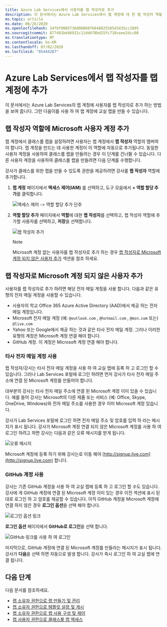 ```yaml
---
title: Azure Lab Services에서 사용자를 랩 작성자로 추가
description: 이 문서에서는 Azure Lab Services에서 랩 계정에 대 한 랩 작성자 역할에 사용자를 추가 하는 방법을 보여 줍니다. 랩 작성자는이 랩 계정 내에서 랩을 만들 수 있습니다.
ms.topic: article
ms.date: 06/26/2020
ms.openlocfilehash: 34fbf9085f36d008607b648825585d3435cc2895
ms.sourcegitcommit: 877491bd46921c11dd478bd25fc718ceee2dcc08
ms.translationtype: MT
ms.contentlocale: ko-KR
ms.lasthandoff: 07/02/2020
ms.locfileid: "85444287"
---
```

# <a name="add-lab-creators-to-a-lab-account-in-azure-lab-services"></a>Azure Lab Services에서 랩 작성자를 랩 계정에 추가
이 문서에서는 Azure Lab Services의 랩 계정에 사용자를 랩 작성자로 추가 하는 방법을 보여 줍니다. 그런 다음이를 사용 하 여 랩 계정에 교실 랩을 만들 수 있습니다. 

## <a name="add-microsoft-user-account-to-lab-creator-role"></a>랩 작성자 역할에 Microsoft 사용자 계정 추가
랩 계정에서 클래스룸 랩을 설정하려면 사용자는 랩 계정에서 **랩 작성자** 역할의 멤버여야 합니다. 랩 계정을 만드는 데 사용한 계정이 이 역할에 자동으로 추가됩니다. 동일한 사용자 계정을 사용하여 클래스룸 랩을 만들려는 경우 이 단계를 건너뛸 수 있습니다. 다른 사용자 계정을 사용하여 클래스룸 랩을 만들려면 다음 단계를 수행합니다. 

강사가 클래스를 위한 랩을 만들 수 있도록 권한을 제공하려면 강사를 **랩 작성자** 역할에 추가합니다.

1. **랩 계정** 페이지에서 **액세스 제어(IAM)** 를 선택하고, 도구 모음에서 **+ 역할 할당 추가**를 클릭합니다. 

    ![액세스 제어 -> 역할 할당 추가 단추](./media/tutorial-setup-lab-account/add-role-assignment-button.png)
1. **역할 할당 추가** 페이지에서 **역할**에 대한 **랩 작성자**를 선택하고, 랩 작성자 역할에 추가할 사용자를 선택하고, **저장**을 선택합니다. 

    ![랩 작성자 추가](./media/tutorial-setup-lab-account/add-lab-creator.png)

    > [!NOTE]
    > Microsoft 계정 없는 사용자를 랩 작성자로 추가 하는 경우 [랩 작성자로 Microsoft 계정 되지 않은 사용자 추가](#add-a-non-microsoft-account-user-as-a-lab-creator) 섹션을 참조 하세요. 

## <a name="add-a-non-microsoft-account-user-as-a-lab-creator"></a>랩 작성자로 Microsoft 계정 되지 않은 사용자 추가
사용자를 랩 작성자로 추가 하려면 해당 전자 메일 계정을 사용 합니다. 다음과 같은 유형의 전자 메일 계정을 사용할 수 있습니다.

- 사용자의 학교 Office 365 Azure Active Directory (AAD)에서 제공 하는 전자 메일 계정입니다. 
- Microsoft 전자 메일 계정 (예: `@outlook.com` , `@hotmail.com` , `@msn.com` 또는) `@live.com`
- Yahoo 또는 Google에서 제공 하는 것과 같은 타사 전자 메일 계정. 그러나 이러한 유형의 계정은 Microsoft 계정 연결 해야 합니다.
- GitHub 계정. 이 계정은 Microsoft 계정 연결 해야 합니다.

### <a name="using-a-non-microsoft-email-account"></a>타사 전자 메일 계정 사용
랩 작성자/강사는 타사 전자 메일 계정을 사용 하 여 교실 랩에 등록 하 고 로그인 할 수 있습니다.  그러나 Lab Services 포털에 로그인 하려면 먼저 강사가 타사 전자 메일 주소에 연결 된 Microsoft 계정를 만들어야 합니다.

대부분의 강사는 타사 전자 메일 주소에 연결 된 Microsoft 계정 이미 있을 수 있습니다. 예를 들어 강사는 Microsoft의 다른 제품 또는 서비스 (예: Office, Skype, OneDrive, Windows)와 전자 메일 주소를 사용한 경우 이미 Microsoft 계정 있습니다.  

강사가 Lab Services 포털에 로그인 하면 전자 메일 주소 및 암호를 입력 하 라는 메시지가 표시 됩니다. 강사가 Microsoft 계정 연결 되지 않은 Microsoft 계정를 사용 하 여 로그인 하려고 하면 강사는 다음과 같은 오류 메시지를 받게 됩니다. 

![오류 메시지](./media/how-to-configure-student-usage/cant-find-account.png)

Microsoft 계정에 등록 하기 위해 강사는로 이동 해야 [http://signup.live.com](http://signup.live.com) 합니다.  


### <a name="using-a-github-account"></a>GitHub 계정 사용
강사는 기존 GitHub 계정을 사용 하 여 교실 랩에 등록 하 고 로그인 할 수도 있습니다. 강사에 게 GitHub 계정에 연결 된 Microsoft 계정 이미 있는 경우 이전 섹션에 표시 된 대로 로그인 하 고 암호를 제공할 수 있습니다. 아직 GitHub 계정을 Microsoft 계정에 연결 하지 않은 경우 **로그인 옵션**을 선택 해야 합니다.

![로그인 옵션 링크](./media/how-to-configure-student-usage/signin-options.png)

**로그인 옵션** 페이지에서 **GitHub로 로그인**을 선택 합니다.

![GitHub 링크를 사용 하 여 로그인](./media/how-to-configure-student-usage/signin-github.png)

마지막으로, GitHub 계정에 연결 된 Microsoft 계정를 만들라는 메시지가 표시 됩니다. 강사가 **다음**을 선택 하면 자동으로 발생 합니다.  강사가 즉시 로그인 하 여 교실 랩에 연결 됩니다.


## <a name="next-steps"></a>다음 단계
다음 문서를 참조하세요.

- [랩 소유자 권한으로 랩 만들기 및 관리](how-to-manage-classroom-labs.md)
- [랩 소유자 권한으로 템플릿 설정 및 게시](how-to-create-manage-template.md)
- [랩 소유자 권한으로 랩 사용 구성 및 제어](how-to-configure-student-usage.md)
- [랩 사용자 권한으로 클래스룸 랩 액세스](how-to-use-classroom-lab.md)
